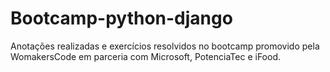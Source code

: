 # Bootcamp-python-django

Anotações realizadas e exercícios resolvidos no bootcamp promovido pela WomakersCode em parceria com Microsoft, PotenciaTec e iFood.
